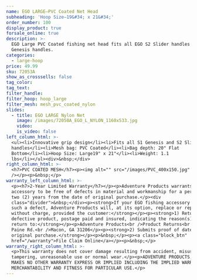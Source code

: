 ```yaml
---
name: EGO LARGE—PVC Coated Net Head
subheading: 'Hoop Size—19&#34; x 21&#34;'
order_number: 100
display_product: true
forsale_online: true
description: >-
  EGO Large PVC Coated fishing net head fits all EGO S2 Slider handles and S1
  Genesis handles.
categories:
  - large-hoop
price: 49.99
sku: 72053A
show_as_crosssells: false
tag_color:
tag_text:
filter_handle:
filter_hoop: hoop_large
filter_mesh: mesh_pvc_coated_nylon
slides:
  - title: EGO LARGE Nylon Net
    image: /images/72050A_EGO_L_NYLON_1160x533.jpg
    video:
    is_video: false
left_column_html: >-
  <ul><li>Innovative grip design</li><li>Fits all S1 Genesis and S2 Slider
  handles</li><li>Mesh bag: PVC Coated</li><li>Bag depth: 20" Flat
  Bottom</li><li>Hoop Size: Large19" x 21"</li><li>Weight: 1.1
  lbs</li></ul><div>&nbsp;</div>
right_column_html: >-
  <h7>PVC COATED MESH</h7><p><img alt="" src="/images/PVC_400x150.jpg"
  /></p><p>&nbsp;</p>
warranty_left_column_html: >-
  <p><h7>2-Year Limited Warranty</h7></p><p>Adventure Products warrants your EGO
  accessory to be free of defects in material and workmanship for a period of
  two (2) years from the date of original purchase.</p><div
  class="divider">&nbsp;</div><p><strong>If your EGO fishing accessory exhibits
  such a defect, Adventure Products will, at its option, replace or repair it
  without charge, provided the customer:</strong></p><p><strong>1) Returns the
  defective product, postage paid and insured, indicating the reason(s) for the
  return to:</strong></p><p>Adventure Products<br />Product Returns<br />889 Guy
  Paine Rd.<br />Macon, GA 31206</p><p><strong>2) Submits proof of date of
  original purchase.</strong></p><p>&nbsp;</p><p><a class="block_btn"
  href="/warranty">File Claim Online</a></p><p>&nbsp;</p>
warranty_right_column_html: >-
  <p>This warranty does not cover damage resulting from accident, misuse, abuse,
  tampering, unreasonable use or normal wear.</p><p>ADVENTURE PRODUCTS, INC.
  MAKES NO OTHER WARRANTY EXPRESS OR IMPLIED INCLUDING THE IMPLIED WARRANTIES OF
  MERCHANTABILITY AND FITNESS FOR PARTICULAR USE.</p>
---
```

